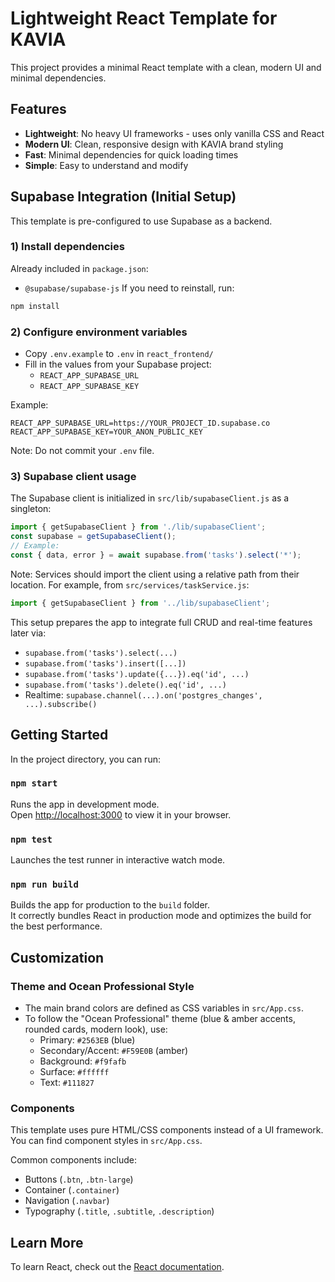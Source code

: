 # Lightweight React Template for KAVIA

This project provides a minimal React template with a clean, modern UI and minimal dependencies.

## Features

- **Lightweight**: No heavy UI frameworks - uses only vanilla CSS and React
- **Modern UI**: Clean, responsive design with KAVIA brand styling
- **Fast**: Minimal dependencies for quick loading times
- **Simple**: Easy to understand and modify

## Supabase Integration (Initial Setup)

This template is pre-configured to use Supabase as a backend.

### 1) Install dependencies
Already included in `package.json`:
- `@supabase/supabase-js`
If you need to reinstall, run:
```bash
npm install
```

### 2) Configure environment variables
- Copy `.env.example` to `.env` in `react_frontend/`
- Fill in the values from your Supabase project:
  - `REACT_APP_SUPABASE_URL`
  - `REACT_APP_SUPABASE_KEY`

Example:
```env
REACT_APP_SUPABASE_URL=https://YOUR_PROJECT_ID.supabase.co
REACT_APP_SUPABASE_KEY=YOUR_ANON_PUBLIC_KEY
```

Note: Do not commit your `.env` file.

### 3) Supabase client usage
The Supabase client is initialized in `src/lib/supabaseClient.js` as a singleton:

```js
import { getSupabaseClient } from './lib/supabaseClient';
const supabase = getSupabaseClient();
// Example:
const { data, error } = await supabase.from('tasks').select('*');
```

Note: Services should import the client using a relative path from their location. For example, from `src/services/taskService.js`:
```js
import { getSupabaseClient } from '../lib/supabaseClient';
```

This setup prepares the app to integrate full CRUD and real-time features later via:
- `supabase.from('tasks').select(...)`
- `supabase.from('tasks').insert([...])`
- `supabase.from('tasks').update({...}).eq('id', ...)`
- `supabase.from('tasks').delete().eq('id', ...)`
- Realtime: `supabase.channel(...).on('postgres_changes', ...).subscribe()`

## Getting Started

In the project directory, you can run:

### `npm start`

Runs the app in development mode.\
Open [http://localhost:3000](http://localhost:3000) to view it in your browser.

### `npm test`

Launches the test runner in interactive watch mode.

### `npm run build`

Builds the app for production to the `build` folder.\
It correctly bundles React in production mode and optimizes the build for the best performance.

## Customization

### Theme and Ocean Professional Style

- The main brand colors are defined as CSS variables in `src/App.css`.
- To follow the "Ocean Professional" theme (blue & amber accents, rounded cards, modern look), use:
  - Primary: `#2563EB` (blue)
  - Secondary/Accent: `#F59E0B` (amber)
  - Background: `#f9fafb`
  - Surface: `#ffffff`
  - Text: `#111827`

### Components

This template uses pure HTML/CSS components instead of a UI framework. You can find component styles in `src/App.css`. 

Common components include:
- Buttons (`.btn`, `.btn-large`)
- Container (`.container`)
- Navigation (`.navbar`)
- Typography (`.title`, `.subtitle`, `.description`)

## Learn More

To learn React, check out the [React documentation](https://reactjs.org/).
